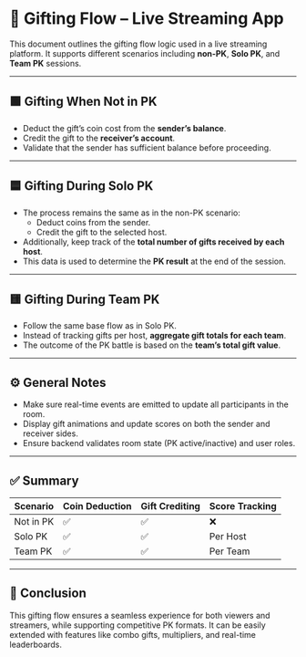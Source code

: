 # 🎁 Gifting Flow – Live Streaming App

This document outlines the gifting flow logic used in a live streaming platform. It supports different scenarios including **non-PK**, **Solo PK**, and **Team PK** sessions.

---

## 🟩 Gifting When Not in PK

- Deduct the gift’s coin cost from the **sender’s balance**.
- Credit the gift to the **receiver’s account**.
- Validate that the sender has sufficient balance before proceeding.

---

## 🟦 Gifting During Solo PK

- The process remains the same as in the non-PK scenario:
  - Deduct coins from the sender.
  - Credit the gift to the selected host.
- Additionally, keep track of the **total number of gifts received by each host**.
- This data is used to determine the **PK result** at the end of the session.

---

## 🟨 Gifting During Team PK

- Follow the same base flow as in Solo PK.
- Instead of tracking gifts per host, **aggregate gift totals for each team**.
- The outcome of the PK battle is based on the **team’s total gift value**.

---

## ⚙️ General Notes

- Make sure real-time events are emitted to update all participants in the room.
- Display gift animations and update scores on both the sender and receiver sides.
- Ensure backend validates room state (PK active/inactive) and user roles.

---

## ✅ Summary

| Scenario      | Coin Deduction | Gift Crediting | Score Tracking |
|---------------|----------------|----------------|----------------|
| Not in PK     | ✅              | ✅              | ❌              |
| Solo PK       | ✅              | ✅              | Per Host       |
| Team PK       | ✅              | ✅              | Per Team       |

---

## 📌 Conclusion

This gifting flow ensures a seamless experience for both viewers and streamers, while supporting competitive PK formats. It can be easily extended with features like combo gifts, multipliers, and real-time leaderboards.
